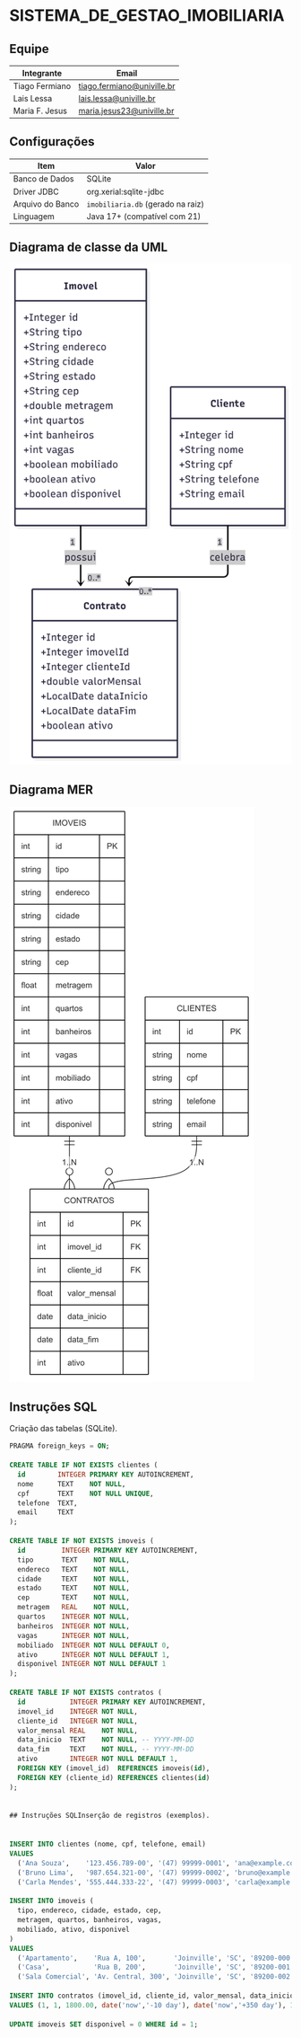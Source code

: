 # SISTEMA_DE_GESTAO_IMOBILIARIA

## Equipe

| Integrante        | Email                       |
|-------------------|-----------------------------|
| Tiago Fermiano    | tiago.fermiano@univille.br  |
| Lais Lessa        | lais.lessa@univille.br      |
| Maria F. Jesus    | maria.jesus23@univille.br   |

## Configurações

| Item             | Valor                             |
|------------------|-----------------------------------|
| Banco de Dados   | SQLite                            |
| Driver JDBC      | org.xerial:sqlite-jdbc            |
| Arquivo do Banco | `imobiliaria.db` (gerado na raiz) |
| Linguagem        | Java 17+ (compatível com 21)      |

## Diagrama de classe da UML

![Diagrama de classe](docs/UML_DIAGRAMA.png)

## Diagrama MER

![MER](docs/MER_DIAGRAMA.png)

## Instruções SQL

Criação das tabelas (SQLite).
```sql
PRAGMA foreign_keys = ON;

CREATE TABLE IF NOT EXISTS clientes (
  id        INTEGER PRIMARY KEY AUTOINCREMENT,
  nome      TEXT    NOT NULL,
  cpf       TEXT    NOT NULL UNIQUE,
  telefone  TEXT,
  email     TEXT
);

CREATE TABLE IF NOT EXISTS imoveis (
  id         INTEGER PRIMARY KEY AUTOINCREMENT,
  tipo       TEXT    NOT NULL,
  endereco   TEXT    NOT NULL,
  cidade     TEXT    NOT NULL,
  estado     TEXT    NOT NULL,
  cep        TEXT    NOT NULL,
  metragem   REAL    NOT NULL,
  quartos    INTEGER NOT NULL,
  banheiros  INTEGER NOT NULL,
  vagas      INTEGER NOT NULL,
  mobiliado  INTEGER NOT NULL DEFAULT 0,
  ativo      INTEGER NOT NULL DEFAULT 1,
  disponivel INTEGER NOT NULL DEFAULT 1
);

CREATE TABLE IF NOT EXISTS contratos (
  id           INTEGER PRIMARY KEY AUTOINCREMENT,
  imovel_id    INTEGER NOT NULL,
  cliente_id   INTEGER NOT NULL,
  valor_mensal REAL    NOT NULL,
  data_inicio  TEXT    NOT NULL, -- YYYY-MM-DD
  data_fim     TEXT    NOT NULL, -- YYYY-MM-DD
  ativo        INTEGER NOT NULL DEFAULT 1,
  FOREIGN KEY (imovel_id)  REFERENCES imoveis(id),
  FOREIGN KEY (cliente_id) REFERENCES clientes(id)
);


## Instruções SQLInserção de registros (exemplos).


INSERT INTO clientes (nome, cpf, telefone, email)
VALUES
  ('Ana Souza',    '123.456.789-00', '(47) 99999-0001', 'ana@example.com'),
  ('Bruno Lima',   '987.654.321-00', '(47) 99999-0002', 'bruno@example.com'),
  ('Carla Mendes', '555.444.333-22', '(47) 99999-0003', 'carla@example.com');

INSERT INTO imoveis (
  tipo, endereco, cidade, estado, cep,
  metragem, quartos, banheiros, vagas,
  mobiliado, ativo, disponivel
)
VALUES
  ('Apartamento',    'Rua A, 100',       'Joinville', 'SC', '89200-000',  65.0, 2, 1, 1, 1, 1, 1),
  ('Casa',           'Rua B, 200',       'Joinville', 'SC', '89200-001', 120.0, 3, 2, 2, 0, 1, 1),
  ('Sala Comercial', 'Av. Central, 300', 'Joinville', 'SC', '89200-002',  45.0, 0, 1, 0, 0, 1, 1);

INSERT INTO contratos (imovel_id, cliente_id, valor_mensal, data_inicio, data_fim, ativo)
VALUES (1, 1, 1800.00, date('now','-10 day'), date('now','+350 day'), 1);

UPDATE imoveis SET disponivel = 0 WHERE id = 1;


